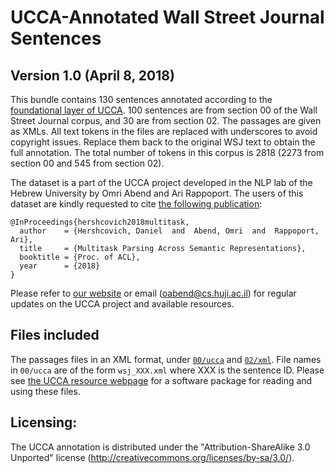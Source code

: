 UCCA-Annotated Wall Street Journal Sentences
============================================
Version 1.0 (April 8, 2018)
-----------------------------

This bundle contains 130 sentences annotated according to the [foundational layer of UCCA](https://github.com/huji-nlp/ucca-corpora/tree/master/wiki#xml-format). 
100 sentences are from section 00 of the Wall Street Journal corpus, and 30 are from section 02.
The passages are given as XMLs.
All text tokens in the files are replaced with underscores to avoid copyright issues.
Replace them back to the original WSJ text to obtain the full annotation.
The total number of tokens in this corpus is 2818 (2273 from section 00 and 545 from section 02).

The dataset is a part of the UCCA project developed in the NLP lab of the Hebrew University 
by Omri Abend and Ari Rappoport. The users of this dataset are kindly requested to cite [the following publication](http://www.cs.huji.ac.il/~danielh/acl2018.pdf):

    @InProceedings{hershcovich2018multitask,
      author    = {Hershcovich, Daniel  and  Abend, Omri  and  Rappoport, Ari},
      title     = {Multitask Parsing Across Semantic Representations},
      booktitle = {Proc. of ACL},
      year      = {2018}
    }

Please refer to [our website](http://www.cs.huji.ac.il/~oabend/ucca.html) or email (oabend@cs.huji.ac.il)
for regular updates on the UCCA project and available resources.


Files included
--------------
The passages files in an XML format, under [`00/ucca`](00/ucca) and [`02/xml`](02/xml).
File names in `00/ucca` are of the form `wsj_XXX.xml` where XXX 
is the sentence ID. Please see [the UCCA resource webpage](http://www.cs.huji.ac.il/~oabend/ucca.html) for a software package for reading and using 
these files.

Licensing:
----------

The UCCA annotation is distributed under the 
"Attribution-ShareAlike 3.0 Unported" license (http://creativecommons.org/licenses/by-sa/3.0/).
